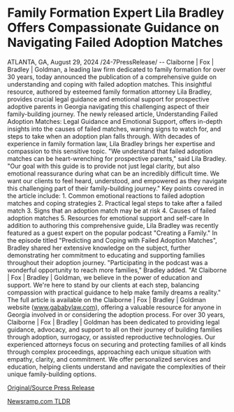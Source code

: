 # Family Formation Expert Lila Bradley Offers Compassionate Guidance on Navigating Failed Adoption Matches

ATLANTA, GA, August 29, 2024 /24-7PressRelease/ -- Claiborne | Fox | Bradley | Goldman, a leading law firm dedicated to family formation for over 30 years, today announced the publication of a comprehensive guide on understanding and coping with failed adoption matches. This insightful resource, authored by esteemed family formation attorney Lila Bradley, provides crucial legal guidance and emotional support for prospective adoptive parents in Georgia navigating this challenging aspect of their family-building journey.  The newly released article, Understanding Failed Adoption Matches: Legal Guidance and Emotional Support, offers in-depth insights into the causes of failed matches, warning signs to watch for, and steps to take when an adoption plan falls through. With decades of experience in family formation law, Lila Bradley brings her expertise and compassion to this sensitive topic.  "We understand that failed adoption matches can be heart-wrenching for prospective parents," said Lila Bradley. "Our goal with this guide is to provide not just legal clarity, but also emotional reassurance during what can be an incredibly difficult time. We want our clients to feel heard, understood, and empowered as they navigate this challenging part of their family-building journey."  Key points covered in the article include: 1. Common emotional reactions to failed adoption matches and coping strategies 2. Practical legal steps to take after a failed match 3. Signs that an adoption match may be at risk 4. Causes of failed adoption matches 5. Resources for emotional support and self-care  In addition to authoring this comprehensive guide, Lila Bradley was recently featured as a guest expert on the popular podcast "Creating a Family." In the episode titled "Predicting and Coping with Failed Adoption Matches", Bradley shared her extensive knowledge on the subject, further demonstrating her commitment to educating and supporting families throughout their adoption journey.  "Participating in the podcast was a wonderful opportunity to reach more families," Bradley added. "At Claiborne | Fox | Bradley | Goldman, we believe in the power of education and support. We're here to stand by our clients at each step, balancing compassion with practical guidance to help make family dreams a reality."  The full article is available on the Claiborne | Fox | Bradley | Goldman website (www.gababylaw.com), offering a valuable resource for anyone in Georgia involved in or considering the adoption process.  For over 30 years, Claiborne | Fox | Bradley | Goldman has been dedicated to providing legal guidance, advocacy, and support to all on their journey of building families through adoption, surrogacy, or assisted reproductive technologies. Our experienced attorneys focus on securing and protecting families of all kinds through complex proceedings, approaching each unique situation with empathy, clarity, and commitment. We offer personalized services and education, helping clients understand and navigate the complexities of their unique family-building options. 

[Original/Source Press Release](https://www.24-7pressrelease.com/press-release/513892/family-formation-expert-lila-bradley-offers-compassionate-guidance-on-navigating-failed-adoption-matches) 

[Newsramp.com TLDR](https://newsramp.com/None) 